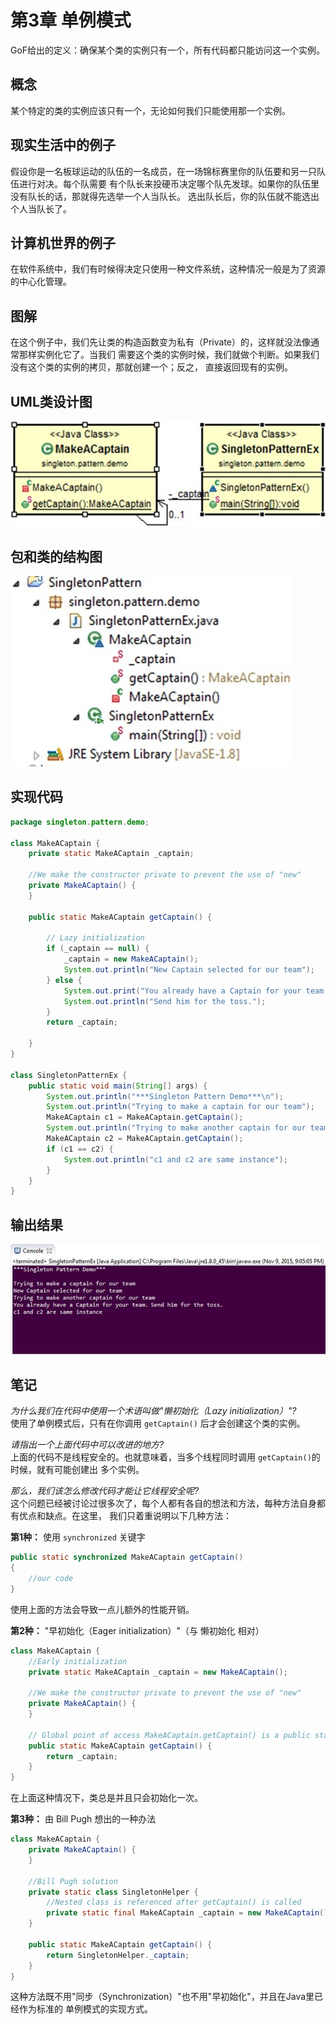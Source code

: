 # 第3章 单例模式

GoF给出的定义：确保某个类的实例只有一个，所有代码都只能访问这一个实例。

## 概念

某个特定的类的实例应该只有一个，无论如何我们只能使用那一个实例。

## 现实生活中的例子

假设你是一名板球运动的队伍的一名成员，在一场锦标赛里你的队伍要和另一只队伍进行对决。每个队需要
有个队长来投硬币决定哪个队先发球。如果你的队伍里没有队长的话，那就得先选举一个人当队长。
选出队长后，你的队伍就不能选出个人当队长了。

## 计算机世界的例子

在软件系统中，我们有时候得决定只使用一种文件系统，这种情况一般是为了资源的中心化管理。

## 图解

在这个例子中，我们先让类的构造函数变为私有（Private）的，这样就没法像通常那样实例化它了。当我们
需要这个类的实例时候，我们就做个判断。如果我们没有这个类的实例的拷贝，那就创建一个；反之，
直接返回现有的实例。

## UML类设计图

![UML Class Diagram for Singleton Patterns.](/images/chapter_03/1_SingletonPattern_UMLClassDiagram.jpg)

## 包和类的结构图

![Package Explorer view for Singleton Patterns.](/images/chapter_03/1_SingletonPattern_PackageExplorerView.jpg)

## 实现代码

```java
package singleton.pattern.demo;

class MakeACaptain {
    private static MakeACaptain _captain;

    //We make the constructor private to prevent the use of "new"
    private MakeACaptain() {
    }

    public static MakeACaptain getCaptain() {

        // Lazy initialization
        if (_captain == null) {
            _captain = new MakeACaptain();
            System.out.println("New Captain selected for our team");
        } else {
            System.out.print("You already have a Captain for your team.");
            System.out.println("Send him for the toss.");
        }
        return _captain;

    }
}

class SingletonPatternEx {
    public static void main(String[] args) {
        System.out.println("***Singleton Pattern Demo***\n");
        System.out.println("Trying to make a captain for our team");
        MakeACaptain c1 = MakeACaptain.getCaptain();
        System.out.println("Trying to make another captain for our team");
        MakeACaptain c2 = MakeACaptain.getCaptain();
        if (c1 == c2) {
            System.out.println("c1 and c2 are same instance");
        }
    }
}
```

## 输出结果

![Output for Singleton Patterns.](/images/chapter_03/1_SingletonPattern_Output.jpg)

## 笔记

_为什么我们在代码中使用一个术语叫做"懒初始化（Lazy initialization）"?_  
使用了单例模式后，只有在你调用 `getCaptain()` 后才会创建这个类的实例。

_请指出一个上面代码中可以改进的地方?_  
上面的代码不是线程安全的。也就意味着，当多个线程同时调用 `getCaptain()`的时候，就有可能创建出
多个实例。

_那么，我们该怎么修改代码才能让它线程安全呢?_  
这个问题已经被讨论过很多次了，每个人都有各自的想法和方法，每种方法自身都有优点和缺点。在这里，
我们只着重说明以下几种方法：

__第1种：__ 使用 `synchronized` 关键字
```java
public static synchronized MakeACaptain getCaptain()
{
    //our code
}
```
使用上面的方法会导致一点儿额外的性能开销。

__第2种：__ "早初始化（Eager initialization）"（与 懒初始化 相对）
```java
class MakeACaptain {
    //Early initialization
    private static MakeACaptain _captain = new MakeACaptain();

    //We make the constructor private to prevent the use of "new"
    private MakeACaptain() {
    }

    // Global point of access MakeACaptain.getCaptain() is a public static method
    public static MakeACaptain getCaptain() {
        return _captain;
    }
}
```
在上面这种情况下，类总是并且只会初始化一次。

__第3种：__ 由 Bill Pugh 想出的一种办法
```java
class MakeACaptain {
    private MakeACaptain() {
    }

    //Bill Pugh solution
    private static class SingletonHelper {
        //Nested class is referenced after getCaptain() is called
        private static final MakeACaptain _captain = new MakeACaptain();
    }

    public static MakeACaptain getCaptain() {
        return SingletonHelper._captain;
    }
}
```
这种方法既不用"同步（Synchronization）"也不用"早初始化"，并且在Java里已经作为标准的
单例模式的实现方式。
